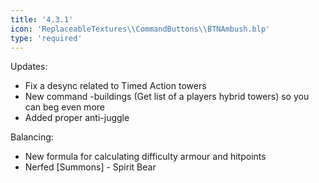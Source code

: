 ```yaml
---
title: '4.3.1'
icon: 'ReplaceableTextures\\CommandButtons\\BTNAmbush.blp'
type: 'required'
---
```

Updates:
 - Fix a desync related to Timed Action towers
 - New command -buildings <colour> (Get list of a players hybrid towers) so you can beg even more
 - Added proper anti-juggle
 
Balancing:
 - New formula for calculating difficulty armour and hitpoints
 - Nerfed [Summons] - Spirit Bear
